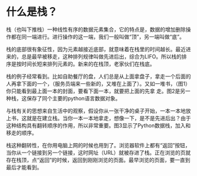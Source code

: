 # 什么是栈？

栈（也叫下推栈）一种线性有序的数据元素集合，它的特点是，数据的增加删除操作都在同一端进行。进行操作的这一端，我们一般叫做“顶”，另一端叫做“底”。

栈的底部很有象征性，因为元素越接近底部，就意味着在栈里的时间越长。最近进来的，总是最早被移走，这种排列规律叫做先进后出，综合为LIFO。所以栈的排序是按时间长短来排列元素的。新来的在栈顶，老家伙们在栈底。

栈的例子经常看到。比如自助餐厅的盘，人们总是从上面拿盘子，拿走一个后面的人再拿下面的一个，（服务员端来一些新的，又堆在上面了）。又如一堆书，（图1）你只能看到最上面一本的封面，要看下面一本，就要把上面的先拿 走。图2是另一种栈，这保存了同个主要的python语言数据对象。

与栈有关的思想来自生活中的观察，假设你从一张干净的桌子开始，一本一本地放上书，这就是在建立栈。当你一本一本地拿走，想像一下，是不是先进后出？由于这种结构具有翻转顺序的作用，所以非常重要。图3显示了Python数据栈，加入和移走的顺序。

栈这种翻转性，在你用电脑上网的时候也用到了。浏览器软件上都有“返回”按钮，当你从一个链接到另一个链接，这时网址（URL）就被存进了栈。正在浏览的页就存在栈顶，点“返回”的时候，返回到刚刚浏览的页面。最早浏览的页面，要一直到最后才能看到。

